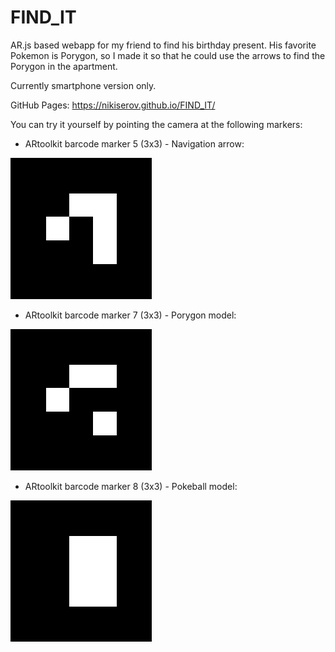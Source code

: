 # FIND_IT
AR.js based webapp for my friend to find his birthday present. His favorite Pokemon is Porygon, so I made it so that he could use the arrows to find the Porygon in the apartment.

Currently smartphone version only.

GitHub Pages: https://nikiserov.github.io/FIND_IT/

You can try it yourself by pointing the camera at the following markers:

- ARtoolkit barcode marker 5 (3x3) - Navigation arrow:

![barcode 3x3 5](src/barcodes/5.png)

- ARtoolkit barcode marker 7 (3x3) - Porygon model:

![barcode 3x3 7](src/barcodes/7.png)

- ARtoolkit barcode marker 8 (3x3) - Pokeball model:

![barcode 3x3 8](src/barcodes/8.png)
